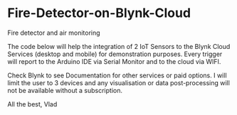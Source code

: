 # Fire-Detector-on-Blynk-Cloud
Fire detector and air monitoring


The code below will help the integration of 2 IoT Sensors to the Blynk Cloud Services (desktop and mobile) for demonstration purposes. Every trigger will report to the Arduino IDE via Serial Monitor and to the cloud via WIFI. 

Check Blynk to see Documentation for other services or paid options. I will limit the user to 3 devices and any visualisation or data post-processing will not be available without a subscription.

All the best, Vlad

